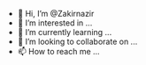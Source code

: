 - 👋 Hi, I’m @Zakirnazir
- 👀 I’m interested in ...
- 🌱 I’m currently learning ...
- 💞️ I’m looking to collaborate on ...
- 📫 How to reach me ...

<!---
Zakirnazir/Zakirnazir is a ✨ special ✨ repository because its `README.md` (this file) appears on your GitHub profile.
You can click the Preview link to take a look at your changes.
--->
